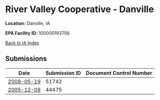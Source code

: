 # River Valley Cooperative - Danville

**Location:** Danville, IA

**EPA Facility ID:** 100000193756

[Back to IA Index](../../index.md)

## Submissions

| Date | Submission ID | Document Control Number |
|------|--------------|-------------------------|
| [2008-05-19](submissions/51742.md) | 51742 |  |
| [2005-12-09](submissions/44475.md) | 44475 |  |
